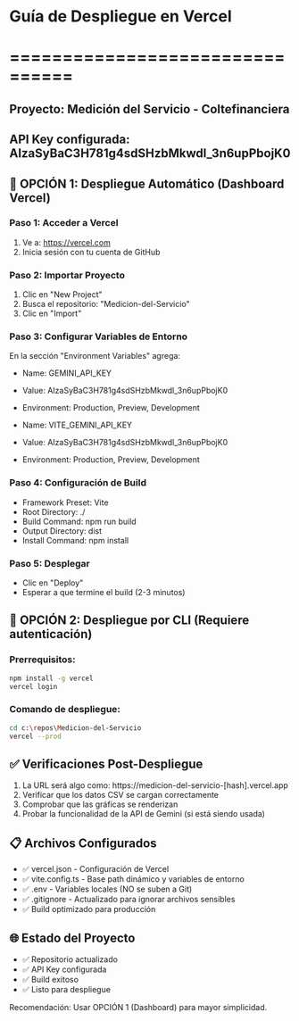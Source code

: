 # Guía de Despliegue en Vercel

# ================================

## Proyecto: Medición del Servicio - Coltefinanciera

## API Key configurada: AIzaSyBaC3H781g4sdSHzbMkwdl_3n6upPbojK0

## 🚀 OPCIÓN 1: Despliegue Automático (Dashboard Vercel)

### Paso 1: Acceder a Vercel

1. Ve a: https://vercel.com
2. Inicia sesión con tu cuenta de GitHub

### Paso 2: Importar Proyecto

1. Clic en "New Project"
2. Busca el repositorio: "Medicion-del-Servicio"
3. Clic en "Import"

### Paso 3: Configurar Variables de Entorno

En la sección "Environment Variables" agrega:

- Name: GEMINI_API_KEY
- Value: AIzaSyBaC3H781g4sdSHzbMkwdl_3n6upPbojK0
- Environment: Production, Preview, Development

- Name: VITE_GEMINI_API_KEY
- Value: AIzaSyBaC3H781g4sdSHzbMkwdl_3n6upPbojK0
- Environment: Production, Preview, Development

### Paso 4: Configuración de Build

- Framework Preset: Vite
- Root Directory: ./
- Build Command: npm run build
- Output Directory: dist
- Install Command: npm install

### Paso 5: Desplegar

- Clic en "Deploy"
- Esperar a que termine el build (2-3 minutos)

## 🔧 OPCIÓN 2: Despliegue por CLI (Requiere autenticación)

### Prerrequisitos:

```bash
npm install -g vercel
vercel login
```

### Comando de despliegue:

```bash
cd c:\repos\Medicion-del-Servicio
vercel --prod
```

## ✅ Verificaciones Post-Despliegue

1. La URL será algo como: https://medicion-del-servicio-[hash].vercel.app
2. Verificar que los datos CSV se cargan correctamente
3. Comprobar que las gráficas se renderizan
4. Probar la funcionalidad de la API de Gemini (si está siendo usada)

## 📋 Archivos Configurados

- ✅ vercel.json - Configuración de Vercel
- ✅ vite.config.ts - Base path dinámico y variables de entorno
- ✅ .env - Variables locales (NO se suben a Git)
- ✅ .gitignore - Actualizado para ignorar archivos sensibles
- ✅ Build optimizado para producción

## 🌐 Estado del Proyecto

- ✅ Repositorio actualizado
- ✅ API Key configurada
- ✅ Build exitoso
- ✅ Listo para despliegue

Recomendación: Usar OPCIÓN 1 (Dashboard) para mayor simplicidad.
